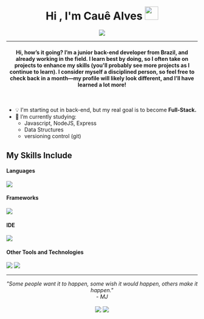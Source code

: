
<h1 align="center">Hi , I'm Cauê Alves <img src="https://media.giphy.com/media/hvRJCLFzcasrR4ia7z/giphy.gif" width="35"></h1>
<p align="center">
  <a href="https://github.com/DenverCoder1/readme-typing-svg"><img src="https://readme-typing-svg.herokuapp.com?lines=Back-End+Junior;Self-taught+Programmer&center=true&width=500&height=50"></a>
</p>
<hr/>
<h4 align="center">Hi, how’s it going? I’m a junior back-end developer from Brazil, and already working in the field. I learn best by doing, so I often take on projects to enhance my skills (you'll probably see more projects as I continue to learn). I consider myself a disciplined person, so feel free to check back in a month—my profile will likely look different, and I’ll have learned a lot more!</h4>
<br>

- :bulb: I'm starting out in back-end, but my real goal is to become **Full-Stack.**
- 🔭 I’m currently studying:
	- Javascript, NodeJS, Express
	- Data Structures
  - versioning control (git)

## My Skills Include

<h4> Languages </h4>
<span> 
  <img src="https://img.shields.io/badge/JavaScript-F7DF1E?style=for-the-badge&logo=javascript&logoColor=black">
</span>

<h4> Frameworks </h4>
<span>
  <img src="https://img.shields.io/badge/express.js-%23404d59.svg?style=for-the-badge&logo=express&logoColor=%2361DAFB">
</span>

<h4> IDE </h4>
<span>
<img src="https://img.shields.io/badge/Visual_Studio_Code-0078D4?style=for-the-badge&logo=visual%20studio%20code&logoColor=white">


<h4> Other Tools and Technologies </h4>
<span>
  <img src="https://img.shields.io/badge/Git-F05032?style=for-the-badge&logo=git&logoColor=white">
  <img src="https://img.shields.io/badge/node.js-6DA55F?style=for-the-badge&logo=node.js&logoColor=white">
</span>



<hr>
<p align="center">
   <i>"Some people want it to happen, some wish it would happen, others make it happen."</i>
  <br>
   <i>- MJ</i>
   <br>
<br>	
<a target="_blank" href="https://www.linkedin.com/in/cau%C3%AA-alves-barreto-4713752a4/"><img src="https://img.shields.io/badge/-LinkedIn-0077B5?style=for-the-badge&logo=Linkedin&logoColor=white"></img></a>
<a target="_blank" href="mailto:sbirunthaban007@gmail.com"><img src="https://img.shields.io/badge/-Gmail-D14836?style=for-the-badge&logo=Gmail&logoColor=white"></img></a>
<br>
</p>
